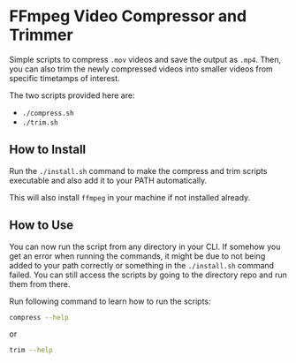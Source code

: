 # FFmpeg Video Compressor and Trimmer

Simple scripts to compress `.mov` videos and save the output as `.mp4`. Then, you can also trim the newly compressed videos into smaller videos from specific timetamps of interest.

The two scripts provided here are:

- `./compress.sh`
- `./trim.sh`

## How to Install

Run the `./install.sh` command to make the compress and trim scripts executable and also add it to your PATH automatically.

This will also install `ffmpeg` in your machine if not installed already.

## How to Use

You can now run the script from any directory in your CLI. If somehow you get an error when running the commands, it might be due to not being added to your path correctly or something in the `./install.sh` command failed. You can still access the scripts by going to the directory repo and run them from there.

Run following command to learn how to run the scripts:

```bash
compress --help
```

or
 
```bash
trim --help
```
